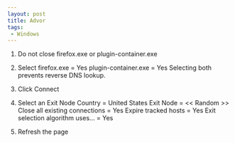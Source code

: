 ```yaml
---
layout: post
title: Advor
tags:
 - Windows
---
```


1. Do not close firefox.exe or plugin-container.exe

2. Select
    firefox.exe = Yes
    plugin-container.exe = Yes
    Selecting both prevents reverse DNS lookup.

3. Click Connect

4. Select an Exit Node
   Country = United States
   Exit Node = << Random >>
   Close all existing connections = Yes
   Expire tracked hosts = Yes
   Exit selection algorithm uses... = Yes

5. Refresh the page
